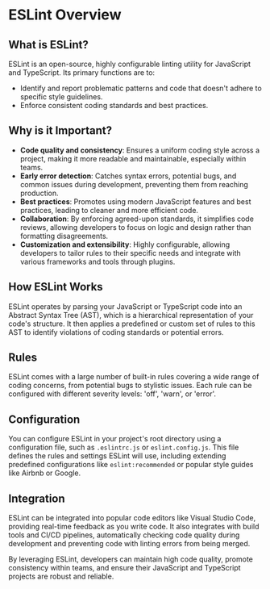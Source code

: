 # ESLint Overview

## What is ESLint?
ESLint is an open-source, highly configurable linting utility for JavaScript and TypeScript. Its primary functions are to:
- Identify and report problematic patterns and code that doesn't adhere to specific style guidelines.
- Enforce consistent coding standards and best practices.

## Why is it Important?
- **Code quality and consistency**: Ensures a uniform coding style across a project, making it more readable and maintainable, especially within teams.
- **Early error detection**: Catches syntax errors, potential bugs, and common issues during development, preventing them from reaching production.
- **Best practices**: Promotes using modern JavaScript features and best practices, leading to cleaner and more efficient code.
- **Collaboration**: By enforcing agreed-upon standards, it simplifies code reviews, allowing developers to focus on logic and design rather than formatting disagreements.
- **Customization and extensibility**: Highly configurable, allowing developers to tailor rules to their specific needs and integrate with various frameworks and tools through plugins.

## How ESLint Works
ESLint operates by parsing your JavaScript or TypeScript code into an Abstract Syntax Tree (AST), which is a hierarchical representation of your code's structure. It then applies a predefined or custom set of rules to this AST to identify violations of coding standards or potential errors.

## Rules
ESLint comes with a large number of built-in rules covering a wide range of coding concerns, from potential bugs to stylistic issues. Each rule can be configured with different severity levels: 'off', 'warn', or 'error'.

## Configuration
You can configure ESLint in your project's root directory using a configuration file, such as `.eslintrc.js` or `eslint.config.js`. This file defines the rules and settings ESLint will use, including extending predefined configurations like `eslint:recommended` or popular style guides like Airbnb or Google.

## Integration
ESLint can be integrated into popular code editors like Visual Studio Code, providing real-time feedback as you write code. It also integrates with build tools and CI/CD pipelines, automatically checking code quality during development and preventing code with linting errors from being merged.

By leveraging ESLint, developers can maintain high code quality, promote consistency within teams, and ensure their JavaScript and TypeScript projects are robust and reliable.
